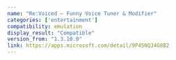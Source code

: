 ```yaml
---
name: "Re:Voiced — Funny Voice Tuner & Modifier"
categories: ['entertainment']
compatibility: emulation
display_result: "Compatible"
version_from: "1.3.10.0"
link: https://apps.microsoft.com/detail/9P45NQJ4G8B2
---
```

